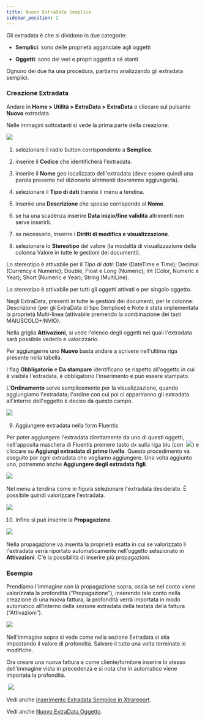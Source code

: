 ```yaml
---
title: Nuovo ExtraData Semplice
sidebar_position: 2
---
```


Gli extradata è che si dividono in due categorie: 

 - **Semplici**: sono delle proprietà agganciate agli oggetti

 - **Oggetti**: sono dei veri e propri oggetti a sé stanti

Ognuno dei due ha una procedura, partiamo analizzando gli extradata semplici.


### Creazione Extradata

Andare in **Home > Utilità > ExtraData > ExtraData** e cliccare sul pulsante **Nuovo** extradata.

Nelle immagini sottostanti si vede la prima parte della creazione.

![](/img/it-it/configurations/utility/extradata/new-extradata-simple/image01.png)        

1. selezionare il radio button corrispondente a **Semplice**.

2. inserire il **Codice** che identificherà l'extradata.

3. inserire il **Nome** geo localizzato dell'extradata (deve essere quindi una parola presente nel dizionario altrimenti dovremmo aggiungerla).

4. selezionare il **Tipo di dati** tramite il menu a tendina. 

5. inserire una **Descrizione** che spesso corrisponde al **Nome**.

6. se ha una scadenza inserire **Data inizio/fine validità** altrimenti non serve inserirli.

7. se necessario, inserire i **Diritti di modifica e visualizzazione**.

8. selezionare lo **Stereotipo** del valore (la modalità di visualizzazione della colonna Valore in tutte le gestioni dei documenti).

Lo stereotipo è attivabile per il *Tipo di dati*: Date (DateTime e Time); Decimal (Currency e Numeric); Double, Float e Long (Numeric); Int (Color, Numeric e Year); Short (Numeric e Year); String (MultiLine).

Lo stereotipo è attivabile per tutti gli oggetti attivati e per singolo oggetto. 

Negli ExtraData, presenti in tutte le gestioni dei documenti, per le colonne: Descrizione (per gli ExtraData di tipo Semplice) e Note è stata implementata la proprietà Multi-linea (attivabile premendo la combinazione dei tasti MAIUSCOLO+INVIO).

Nella griglia **Attivazioni**, si vede l'elenco degli oggetti nei quali l'extradata sarà possibile vederlo e valorizzarlo.

Per aggiungerne uno **Nuovo** basta andare a scrivere nell'ultima riga presente nella tabella.

I flag **Obbligatorio** e **Da stampare** identificano se rispetto all'oggetto in cui è visibile l'extradata, è obbligatorio l'inserimento e può essere stampato.

L'**Ordinamento** serve semplicemente per la visualizzazione, quando aggiungiamo l'extradata; l'ordine con cui poi ci appariranno gli extradata all'interno dell'oggetto è deciso da questo campo.

![](/img/it-it/configurations/utility/extradata/new-extradata-simple/image02.png) 

9. Aggiungere extradata nella form Fluentis

Per poter aggiungere l'extradata direttamente da uno di questi oggetti, nell'apposita maschera di Fluentis premere tasto dx sulla riga blu (con  ![](/img/neutral/common/filter.png)) e cliccare su **Aggiungi extradata di primo livello**. Questo procedimento va eseguito per ogni extradata che vogliamo aggiungere. Una volta aggiunto uno, potremmo anche **Aggiungere degli extradata figli**.

![](/img/it-it/configurations/utility/extradata/new-extradata-simple/image04.png) 

Nel menu a tendina come in figura selezionare l'extradata desiderato. È possibile quindi valorizzare l'extradata.

![](/img/it-it/configurations/utility/extradata/new-extradata-simple/image05.png) 

10. Infine si può inserire la **Propagazione**.

![](/img/it-it/configurations/utility/extradata/new-extradata-simple/image06.png) 

Nella propagazione va inserita la proprietà esatta in cui se valorizzato lì l'extradata verrà riportato automaticamente nell'oggetto selezionato in **Attivazioni**. C'è la possibilità di inserire più propagazioni.

### Esempio

Prendiamo l'immagine con la propagazione sopra, ossia se nel conto viene valorizzata la profondità (“Propagazione”), inserendo tale conto nella creazione di una nuova fattura, la profondità verrà importata in modo automatico all'interno della sezione extradata della testata della fattura (“Attivazioni”).

![](/img/it-it/configurations/utility/extradata/new-extradata-simple/image07.png) 

Nell'immagine sopra si vede come nella sezione Extradata si stia impostando il valore di profondità. Salvare il tutto una volta terminate le modifiche.

Ora creare una nuova fattura e come cliente/fornitore inserire lo stesso dell'immagine vista in precedenza e si nota che in automatico viene importata la profondità.

 ![](/img/it-it/configurations/utility/extradata/new-extradata-simple/image08.png)

Vedi anche [Inserimento Extradata Semplice in Xtrareport](/docs/configurations/utility/extra-data/extradata/insert-extradata-simple-in-xtrareport).

Vedi anche [Nuovo ExtraData Oggetto](/docs/configurations/utility/extra-data/extradata/new-extradata-object).